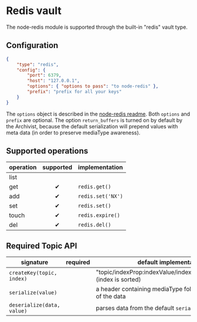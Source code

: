 # Redis vault

The node-redis module is supported through the built-in "redis" vault type.

## Configuration

```json
{
	"type": "redis",
	"config": {
		"port": 6379,
		"host": "127.0.0.1",
		"options": { "options to pass": "to node-redis" },
		"prefix": "prefix for all your keys"
	}
}
```

The `options` object is described in the [node-redis readme](https://npmjs.org/package/redis).
Both `options` and `prefix` are optional. The option `return_buffers` is turned on by default by the
Archivist, because the default serialization will prepend values with meta data (in order to
preserve mediaType awareness).

## Supported operations

operation | supported | implementation
----------|:---------:|---------------
list      |           |
get       | ✔         | `redis.get()`
add       | ✔         | `redis.set('NX')`
set       | ✔         | `redis.set()`
touch     | ✔         | `redis.expire()`
del       | ✔         | `redis.del()`

## Required Topic API

signature                  | required | default implementation
---------------------------|----------|-----------------------
`createKey(topic, index)`  |          | "topic/indexProp:indexValue/indexProp:indexValue/..." (index is sorted)
`serialize(value)`         |          | a header containing mediaType followed by a `Buffer` of the data
`deserialize(data, value)` |          | parses data from the default `serialize` function

